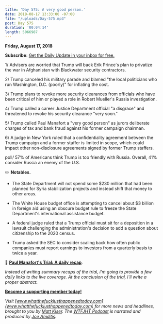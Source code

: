 ```yaml
---
title: 'Day 575: A very good person.'
date: 2018-08-17 13:33:00 -07:00
file: "/uploads/Day-575.mp3"
post: Day 575
duration: '00:04:14'
length: 5066987
---
```


**Friday, August 17, 2018**

**Subscribe:** [Get the Daily Update in your inbox for free.](https://whatthefuckjusthappenedtoday.com/subscribe/)

1/ Advisers are worried that Trump will back Erik Prince's plan to privatize the war in Afghanistan with Blackwater security contractors.

2/ Trump canceled his military parade and blamed "the local politicians who run Washington, D.C. (poorly)" for inflating the cost.

3/ Trump plans to revoke more security clearances from officials who have been critical of him or played a role in Robert Mueller's Russia investigation.

4/ Trump called a career Justice Department official "a disgrace" and threatened to revoke his security clearance "very soon."

5/ Trump called Paul Manafort a "very good person" as jurors deliberate charges of tax and bank fraud against his former campaign chairman.

6/ A judge in New York ruled that a confidentiality agreement between the Trump campaign and a former staffer is limited in scope, which could impact other non-disclosure agreements signed by former Trump staffers.

poll/ 57% of Americans think Trump is too friendly with Russia. Overall, 41% consider Russia an enemy of the U.S.

✏️ **Notables.**

* The State Department will not spend some $230 million that had been planned for Syria stabilization projects and instead shift that money to other areas.

* The White House budget office is attempting to cancel about $3 billion in foreign aid using an obscure budget rule to freeze the State Department's international assistance budget.

* A federal judge ruled that a Trump official must sit for a deposition in a lawsuit challenging the administration's decision to add a question about citizenship to the 2020 census.

* Trump asked the SEC to consider scaling back how often public companies must report earnings to investors from a quarterly basis to twice a year.

📰 **[Paul Manafort's Trial: A daily recap](https://whatthefuckjusthappenedtoday.com/paul-manaforts-trial/)**.

*Instead of writing summary recaps of the trial, I'm going to provide a few daily links to the live coverage. At the conclusion of the trial, I'll write a proper abstract.*

**[Become a supporting member today!](https://whatthefuckjusthappenedtoday.com/membership/?utm_source=2017\+Donors&utm_campaign=8dccd905d9-&utm_medium=email&utm_term=0_3bd36f654c-8dccd905d9-169730397)**

*Visit [www.whatthefuckjusthappenedtoday.com](www.whatthefuckjusthappenedtoday.com) for more news and headlines, brought to you by [Matt Kiser](https://twitter.com/Matt_Kiser). The [WTFJHT Podcast](https://whatthefuckjusthappenedtoday.com/podcasts/) is narrated and produced by [Joe Amditis](https://twitter.com/jsamditis).*
